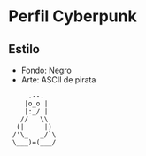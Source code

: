 # Perfil Cyberpunk

## Estilo
- Fondo: Negro
- Arte: ASCII de pirata

```
     .--.
    |o_o |
    |:_/ |
   //   \\ 
  (|     |)
 /'\_   _/`\
 \___)=(___/
```
